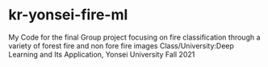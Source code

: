 # kr-yonsei-fire-ml
My Code for the final Group project focusing on fire classification through a variety of forest fire and non fore fire images
Class/University:Deep Learning and Its Application, Yonsei University Fall 2021 
